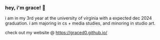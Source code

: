 ### hey, i'm grace! 👋

i am in my 3rd year at the university of virginia with a expected dec 2024 graduation. i am majoring in cs + media studies, and minoring in studio art.

check out my website @ https://graced0.github.io/


<!--
**graced0/graced0** is a ✨ _special_ ✨ repository because its `README.md` (this file) appears on your GitHub profile.

Here are some ideas to get you started:

- 🔭 I’m currently working on ...
- 🌱 I’m currently learning ...
- 👯 I’m looking to collaborate on ...
- 🤔 I’m looking for help with ...
- 💬 Ask me about ...
- 📫 How to reach me: ...
- 😄 Pronouns: ...
- ⚡ Fun fact: ...
-->
